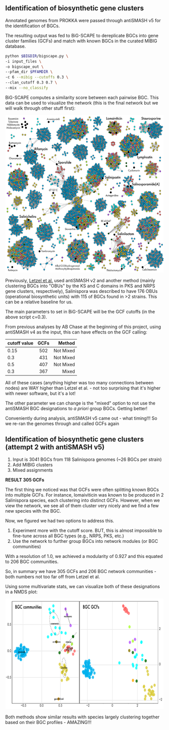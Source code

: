 ## Identification of biosynthetic gene clusters

Annotated genomes from PROKKA were passed through antiSMASH v5 for the identification of BGCs. 

The resulting output was fed to BiG-SCAPE to dereplicate BGCs into gene cluster families (GCFs) and match with known BGCs in the curated MIBIG database.

```bash
python $BIGDIR/bigscape.py \
-i input_files \
-o bigscape_out \
--pfam_dir $PFAMDIR \
-c 6 --mibig --cutoffs 0.3 \
--clan_cutoff 0.3 0.7 \
--mix --no_classify
```

BiG-SCAPE computes a similarity score between each pairwise BGC. This data can be used to visualize the network (this is the final network but we will walk through other stuff first):

<p align="center">
  <img width="560" height="500" src="../images/bgcnetwork-01.png">
</p>

Previously, [Letzel et al.](https://doi.org/10.1111/1462-2920.13867) used antiSMASH v2 and another method (mainly clustering BGCs into "OBUs" by the KS and C domains in PKS and NRPS gene clusters, respectively), Salinispora was described to have 176 OBUs (operational biosynthetic units) with 115 of BGCs found in >2 strains. This can be a relative baseline for us.

The main parameters to set in BiG-SCAPE will be the GCF cutoffs (in the above script c=0.3).

From previous analyses by AB Chase at the beginning of this project, using antiSMASH v4 as the input, this can have effects on the GCF calling:

| cutoff value    | GCFs      | Method |
| --------------- |:---------:| -----:|
| 0.15 | 502 | Not Mixed |
| 0.3  | 431 | Not Mixed |
| 0.5 | 407  | Not Mixed |
| 0.3 | 367  |  Mixed |

All of these cases (anything higher was too many connections between nodes) are WAY higher than Letzel et al. - not too surprising that it's higher with newer software, but it's a lot!

The other parameter we can change is the "mixed" option to not use the antiSMASH BGC designations to *a priori* group BGCs. Getting better!

Conveniently during analysis, antiSMASH v5 came out - what timing!!! So we re-ran the genomes through and called GCFs again

## Identification of biosynthetic gene clusters (attempt 2 with antiSMASH v5)

1. Input is 3041 BGCs from 118 Salinispora genomes (~26 BGCs per strain)
2. Add MIBIG clusters
3. Mixed assignments

**RESULT 305 GCFs**

The first thing we noticed was that GCFs were often splitting known BGCs into multiple GCFs. For instance, lomaiviticin was known to be produced in 2 Salinispora species, each clustering into distinct GCFs. However, when we view the network, we see all of them cluster very nicely and we find a few new species with the BGC. 

Now, we figured we had two options to address this.
1. Experiment more with the cutoff score. BUT, this is almost impossible to fine-tune across all BGC types (e.g., NRPS, PKS, etc.)
2. Use the network to further group BGCs into network modules (or BGC communities)

With a resolution of 1.0, we achieved a modularity of 0.927 and this equated to 206 BGC communities.

So, in summary we have 305 GCFs and 206 BGC network communities - both numbers not too far off from Letzel et al.

Using some multivariate stats, we can visualize both of these designations in a NMDS plot:

<p align="center">
  <img width="560" height="350" src="../images/mds-BGCs-01.png">
</p>

Both methods show similar results with species largely clustering together based on their BGC profiles - AMAZING!!!
